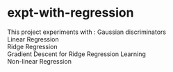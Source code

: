 # expt-with-regression

This project experiments with :
Gaussian discriminators  
Linear Regression  
Ridge Regression  
Gradient Descent for Ridge Regression Learning  
Non-linear Regression  
